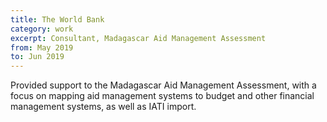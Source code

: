 ```yaml
---
title: The World Bank
category: work
excerpt: Consultant, Madagascar Aid Management Assessment
from: May 2019
to: Jun 2019
---
```

Provided support to the Madagascar Aid Management Assessment, with a focus on mapping aid management systems to budget and other financial management systems, as well as IATI import.
